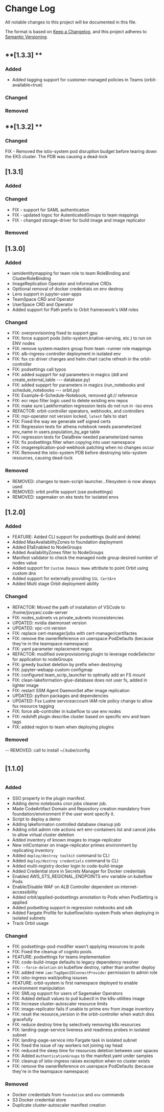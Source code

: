 # **Change Log**
All notable changes to this project will be documented in this file.

The format is based on [Keep a Changelog](https://keepachangelog.com/en/1.0.0/), and this project adheres to [Semantic Versioning](https://semver.org/spec/v2.0.0.html).
#

## **[1.3.3] **

### **Added**
- Added tagging support for customer-managed policies in Teams  (orbit-available=true)
### **Changed**

### **Removed**

## **[1.3.2] **

### **Changed**
FIX - Removed the istio-system pod disruption budget before tearing down the EKS cluster. The PDB was causing a dead-lock

## **[1.3.1]**

### **Added**

### **Changed**
- FIX - support for SAML authentication
- FIX - updated logoc for AutenticatedGroups to team mappings
- FIX - changed storage-driver for build image and image replicator
### **Removed**

## **[1.3.0]**

### **Added**

- iamidentitymapping for team role to team RoleBinding and ClusterRoleBinding
- ImageReplication Operator and informative CRDs
- Opttional removal of docker credentials on env destroy
- Lens support in jupyter-user-apps
- TeamSpace CRD and Operator
- UserSpace CRD and Operator
- Added support for Path prefix to Orbit frameowork's IAM roles

### **Changed**

- FIX: overprovisioning fixed to support gpu
- FIX: force support pods (istio-system,knative-serving, etc.) to run on ENV nodes
- FIX: remove system:masters group from team -runner role mappings
- FIX: alb-ingress-controller deployment in isolated env
- FIX: fsx csi driver changes and helm chart cache refresh in the orbit-controller
- FIX: podsettings call typos
- FIX: added suppprt for sql parameters in magics (ddl and create_external_table --- database.py)
- FIX: added suppprt for  parameters in magics (run_notebooks and schedule_notebooks --- orbit.py)
- FIX: Example-6-Schedule-Notebook, removed git:// reference
- FIX: ecr repo filter logic used to delete existing env repos
- FIX: make sure Laekformation regression tests do not run in -iso envs
- REFACTOR: orbit-controller operators, webhooks, and controllers
- FIX: mpi-operator not version locked, `latest` fails to start
- FIX: Fixed the way we generate self signed certs
- FIX: Regression tests for athena notebook needs parameterized env_name in users.population_by_age table
- FIX: regression tests for DataBrew needed parameterized names
- FIX: fix podsettings filter when copying into user namespace
- FIX: imagereplication-pod-webhook patching when no changes occur
- FIX: Removed the istio-system PDB before destroying istio-system resources, causing dead-lock

### **Removed**

- REMOVED: changes to team-script-launcher...filesystem is now always used
- REMOVED: orbit profile support (use podsettings)
- REMOVED: sagemaker on eks tests for isolated envs

## **[1.2.0]**

### **Added**

- FEATURE: Added CLI support for podsettings (build and delete)
- Added MaxAvailabilityZones to foundation deployment
- Added EfaEnabled to NodeGroups
- Added AvailabilityZones filter to NodeGroups
- Manifest validator to check the managed node group desired number of nodes value
- Added support for `Custom Domain Name` attribute to point Orbit using custom dns
- Added support for externally providing `SSL CertArn`
- Added Multi stage Orbit deployment ability

### **Changed**

- REFACTOR: Moved the path of installation of VSCode to /home/jovyan/.code-server
- FIX: nodes_subnets vs private_subnets inconsistencies
- UPDATED: nvidia daemonset version
- UPDATED: vpc-cni version
- FIX: replace cert-manager/jobs with cert-manager/certifactes
- FIX: remove the ownerReference on userspace PodDefaults (because they're in the teamspace namespace)
- FIX: yaml parameter replacement regex
- REFACTOR: modified overprovisioning plugin to leverage nodeSelector for application to nodeGroups
- FIX: greedy bucket deletion by prefix when destroying
- FIX: jupyter-webapp custom configmap
- FIX: configured team_scrip_launcher to optinally add an FS mount
- FIX: clean-lakeformation-glue-database does not user fs, added in lighter image
- FIX: restart SSM Agent DaemonSet after image replication
- UPDATED: python packages and dependencies
- UPDATED: Fsx Lustre serviceaccount IAM role policy change to allow fsx resource tagging
- FIX: force alb-controller in kubeflow to use env nodes
- FIX: redshift plugin describe cluster based on specific env and team tags
- FIX: added region to team when deploying plugins

### **Removed**
-- REMOVED: call to install ~/.kube/config


#
## **[1.1.0]**
#
### **Added**

- SSO property in the plugin manifest.
- Adding demo notebooks cron jobs cleaner job.
- Made CodeArtifact Domain and Repository creation mandatory from foundation/environment if the user wont specify it.
- Script to deploy a demo
- Adding lakeformaton controlled database cleanup job
- Adding orbit admin role actions wrt emr-containers list and cancel jobs to allow virtual cluster deletion
- Added inventory of known images to image-replicator
- New initContainer on image-replicator primes environment by replicating inventory
- Added `deploy/destroy toolkit` command to CLI
- Added `deploy/destroy credentials` command to CLI
- Added multi-registry docker login to code-build-image
- Added Credential store in Secrets Manager for Docker credentials
- Enabled AWS_STS_REGIONAL_ENDPOINTS env variable on kubeflow Pods
- Enable/Disable WAF on ALB Controller dependent on internet-accessibility
- Added orbit/applied-podsettings annotation to Pods when PodSetting is applied
- Added podsetting support in regression notebooks and sdk
- Added Fargate Profile for kubeflow/istio-system Pods when deploying in isolated subnets
- Track Orbit usage

### **Changed**

- FIX: podsettings-pod-modifier wasn't applying resources to pods
- FIX: Fixed the cleanup of cognito pools.
- FEATURE: podsettings for teams implementation
- FIX: code-build-image defaults to legacy dependency resolver
- FIX: `--force-deletion` on kubeflow destroy, rather than another deploy
- FIX: added new `iam:TagOpenIDConnectProvider` permission to admin role
- FIX: istio-ingress wait/polling issuses
- FEATURE: orbit-system is first namespace deployed to enable environment manipulation
- FIX: SMLog support for users of Sagemaker Operators
- FIX: Added default values to pull kubectl in the k8s-utilities image
- FIX: Increase cluster-autoscaler resource limits
- FIX: image-replicator fails if unable to prime env from image inventory
- FIX: reset the resource_version in the orbit-controller when watch dies gracefully
- FIX: reduce destroy time by selectively removing k8s resources
- FIX: landing-page-service liveness and readiness probes in isolated subnet
- FIX: landing-page-service into Fargate task in isolated subnet
- FIX: fixed the issue of ray workers not joining ray head
- FIX: reduced the sleep time for resources deletion between user spaces
- FIX: Added `AuthenticationGroups` to the manifest.yaml under samples
- FIX: cleanup of istio-ingress raises exception when no cluster exists
- FIX: remove the ownerReference on userspace PodDefaults (because they're in the teamspace namespace)

### **Removed**

- Docker credentials from `foundation` and `env` commands
- S3 Docker credential store
- Duplicate cluster-autoscaler manifest creation
